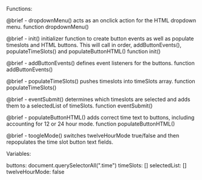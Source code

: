 Functions:

@brief - dropdownMenu() acts as an onclick action for the HTML dropdown menu. function dropdownMenu()

@brief - init() initializer function to create button events as well as populate timeslots and HTML buttons. This will call in order, addButtonEvents(), populateTimeSlots() and populateButtonHTML()
function init()

@brief - addButtonEvents() defines event listeners for the buttons.
function addButtonEvents()

@brief - populateTimeSlots() pushes timeslots into timeSlots array.
function populateTimeSlots()

@brief - eventSubmit() determines which timeslots are selected and adds them to a selectedList of timeSlots.
function eventSubmit()

@brief - populateButtonHTML() adds correct time text to buttons, including accounting for 12 or 24 hour mode.
function populateButtonHTML()

@brief - toogleMode() switches twelveHourMode true/false and then repopulates the time slot button text fields.

Variables:

buttons: document.querySelectorAll(".time")
timeSlots: []
selectedList: []
twelveHourMode: false

